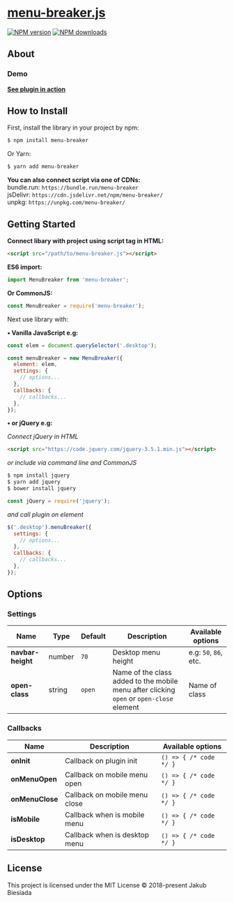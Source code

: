 # [menu-breaker.js](https://github.com/menu-breaker-js/menu-breaker.js)

[![NPM version](http://img.shields.io/npm/v/menu-breaker.svg?style=flat-square)](https://www.npmjs.com/package/menu-breaker)
[![NPM downloads](http://img.shields.io/npm/dm/menu-breaker.svg?style=flat-square)](https://www.npmjs.com/package/menu-breaker)

## About

### Demo

**[See plugin in action](https://menu-breaker-js.github.io/menu-breaker.js/)**

## How to Install

First, install the library in your project by npm:

```sh
$ npm install menu-breaker
```

Or Yarn:

```sh
$ yarn add menu-breaker
```

**You can also connect script via one of CDNs:**<br>
bundle.run: `https://bundle.run/menu-breaker`<br>
jsDelivr: `https://cdn.jsdelivr.net/npm/menu-breaker/`<br>
unpkg: `https://unpkg.com/menu-breaker/`

## Getting Started

**Connect libary with project using script tag in HTML:**

```html
<script src="/path/to/menu-breaker.js"></script>
```

**ES6 import:**

```js
import MenuBreaker from 'menu-breaker';
```

**Or CommonJS:**

```js
const MenuBreaker = require('menu-breaker');
```

Next use library with:

**&bull; Vanilla JavaScript e.g:**

```js
const elem = document.querySelector('.desktop');

const menuBreaker = new MenuBreaker({
  element: elem,
  settings: {
    // options...
  },
  callbacks: {
    // callbacks...
  },
});
```

**&bull; or jQuery e.g:**

_Connect jQuery in HTML_

```html
<script src="https://code.jquery.com/jquery-3.5.1.min.js"></script>
```

_or include via command line and CommonJS_

```sh
$ npm install jquery
$ yarn add jquery
$ bower install jquery
```

```js
const jQuery = require('jquery');
```

_and call plugin on element_

```js
$('.desktop').menuBreaker({
  settings: {
    // options...
  },
  callbacks: {
    // callbacks...
  },
});
```

## Options

### Settings

| Name              | Type   | Default | Description                                                                              | Available options     |
| ----------------- | ------ | ------- | ---------------------------------------------------------------------------------------- | --------------------- |
| **navbar-height** | number | `70`    | Desktop menu height                                                                      | e.g: `50`, `86`, etc. |
| **open-class**    | string | `open`  | Name of the class added to the mobile menu after clicking `open` or `open-close` element | Name of class         |

### Callbacks

| Name            | Description                   | Available options      |
| --------------- | ----------------------------- | ---------------------- |
| **onInit**      | Callback on plugin init       | `() => { /* code */ }` |
| **onMenuOpen**  | Callback on mobile menu open  | `() => { /* code */ }` |
| **onMenuClose** | Callback on mobile menu close | `() => { /* code */ }` |
| **isMobile**    | Callback when is mobile menu  | `() => { /* code */ }` |
| **isDesktop**   | Callback when is desktop menu | `() => { /* code */ }` |

## License

This project is licensed under the MIT License © 2018-present Jakub Biesiada
